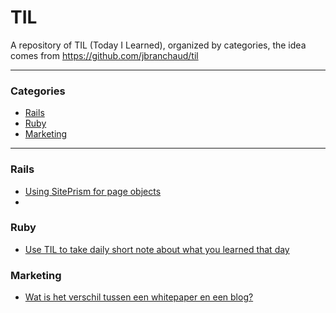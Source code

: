 # TIL

A repository of TIL (Today I Learned), organized by categories, the idea comes from https://github.com/jbranchaud/til

---

### Categories

* [Rails](#rails)
* [Ruby](#ruby)
* [Marketing](#marketing)

---

### Rails

- [Using SitePrism for page objects](rails/2020-08-30_using-siteprism-for-page-objects.md)
- [](rails/2020-11-08_.md)

### Ruby

- [Use TIL to take daily short note about what you learned that day](ruby/2020-06-25_use-the-til-gem.md)

### Marketing

- [Wat is het verschil tussen een whitepaper en een blog?](marketing/2020-08-31_wat-is-het-verschil-tussen-een-whitepaper-en-een-blog%3F.md)
